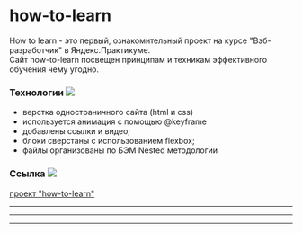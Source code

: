 # how-to-learn
How to learn - это первый, ознакомительный проект на курсе "Вэб-разработчик" в Яндекс.Практикуме.   
Сайт how-to-learn посвещен принципам и техникам эффективного обучения чему угодно.
### Технологии ![](https://cdn.jsdelivr.net/gh/Readme-Workflows/Readme-Icons@main/icons/octicons/ApprovedChanges.svg)
* верстка одностраничного сайта (html и css)
* используется анимация с помощью @keyframe
* добавлены ссылки и видео;
* блоки сверстаны с использованием flexbox;
* файлы организованы по БЭМ Nested методологии
### Ссылка ![](https://cdn.jsdelivr.net/gh/Readme-Workflows/Readme-Icons@main/icons/octicons/ApprovedChanges.svg)

[проект "how-to-learn"](https://natali-vorobeva.github.io/how-to-learn/)

***
***
***

